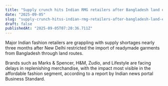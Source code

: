 ```yaml
---
title: "Supply crunch hits Indian RMG retailers after Bangladesh land export curbs"
date: "2025-09-05"
slug: "supply-crunch-hitss-indian-rmg-retailers-after-bangladesh-land-export-curbs"
draft: false
publishedAt: "2025-09-05T07:20:36.711Z"
---
```


Major Indian fashion retailers are grappling with supply shortages nearly three months after New Delhi restricted the import of readymade garments from Bangladesh through land routes.

Brands such as Marks & Spencer, H&M, Zudio, and Lifestyle are facing delays in replenishing merchandise, with the impact most visible in the affordable fashion segment, according to a report by Indian news portal Business Standard.